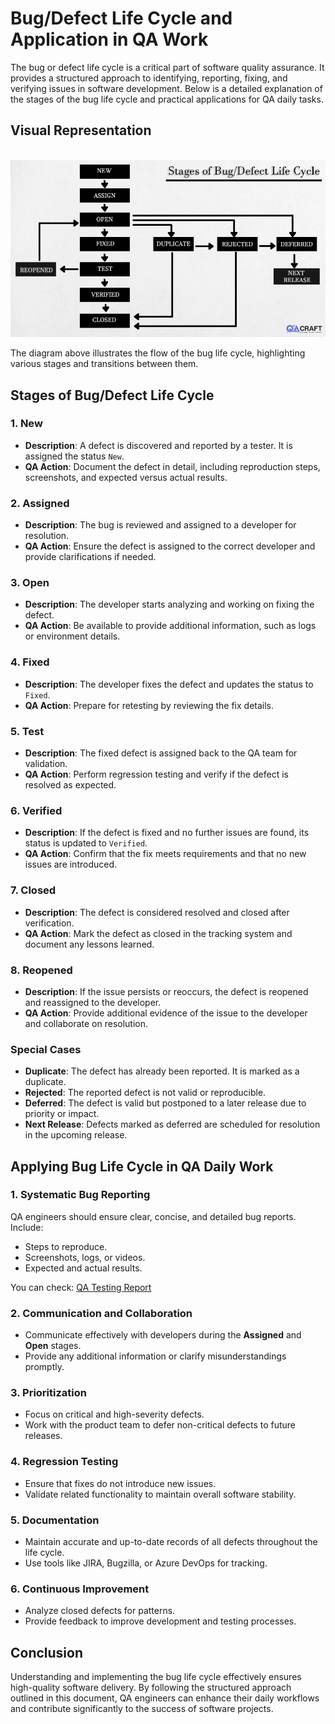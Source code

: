# Bug/Defect Life Cycle and Application in QA Work

The bug or defect life cycle is a critical part of software quality assurance. It provides a structured approach to identifying, reporting, fixing, and verifying issues in software development. Below is a detailed explanation of the stages of the bug life cycle and practical applications for QA daily tasks.

## Visual Representation

<br>
<img src="./img/bugLifeCicle.png" width="800">
<br>

The diagram above illustrates the flow of the bug life cycle, highlighting various stages and transitions between them.

## Stages of Bug/Defect Life Cycle

### 1. **New**
- **Description**: A defect is discovered and reported by a tester. It is assigned the status `New`.
- **QA Action**: Document the defect in detail, including reproduction steps, screenshots, and expected versus actual results.

### 2. **Assigned**
- **Description**: The bug is reviewed and assigned to a developer for resolution.
- **QA Action**: Ensure the defect is assigned to the correct developer and provide clarifications if needed.

### 3. **Open**
- **Description**: The developer starts analyzing and working on fixing the defect.
- **QA Action**: Be available to provide additional information, such as logs or environment details.

### 4. **Fixed**
- **Description**: The developer fixes the defect and updates the status to `Fixed`.
- **QA Action**: Prepare for retesting by reviewing the fix details.

### 5. **Test**
- **Description**: The fixed defect is assigned back to the QA team for validation.
- **QA Action**: Perform regression testing and verify if the defect is resolved as expected.

### 6. **Verified**
- **Description**: If the defect is fixed and no further issues are found, its status is updated to `Verified`.
- **QA Action**: Confirm that the fix meets requirements and that no new issues are introduced.

### 7. **Closed**
- **Description**: The defect is considered resolved and closed after verification.
- **QA Action**: Mark the defect as closed in the tracking system and document any lessons learned.

### 8. **Reopened**
- **Description**: If the issue persists or reoccurs, the defect is reopened and reassigned to the developer.
- **QA Action**: Provide additional evidence of the issue to the developer and collaborate on resolution.

### Special Cases
- **Duplicate**: The defect has already been reported. It is marked as a duplicate.
- **Rejected**: The reported defect is not valid or reproducible.
- **Deferred**: The defect is valid but postponed to a later release due to priority or impact.
- **Next Release**: Defects marked as deferred are scheduled for resolution in the upcoming release.


## Applying Bug Life Cycle in QA Daily Work

### 1. **Systematic Bug Reporting**
QA engineers should ensure clear, concise, and detailed bug reports. Include:
- Steps to reproduce.
- Screenshots, logs, or videos.
- Expected and actual results.

You can check:
[QA Testing Report](qaTestingReport.md)

### 2. **Communication and Collaboration**
- Communicate effectively with developers during the **Assigned** and **Open** stages.
- Provide any additional information or clarify misunderstandings promptly.

### 3. **Prioritization**
- Focus on critical and high-severity defects.
- Work with the product team to defer non-critical defects to future releases.

### 4. **Regression Testing**
- Ensure that fixes do not introduce new issues.
- Validate related functionality to maintain overall software stability.

### 5. **Documentation**
- Maintain accurate and up-to-date records of all defects throughout the life cycle.
- Use tools like JIRA, Bugzilla, or Azure DevOps for tracking.

### 6. **Continuous Improvement**
- Analyze closed defects for patterns.
- Provide feedback to improve development and testing processes.

## Conclusion
Understanding and implementing the bug life cycle effectively ensures high-quality software delivery. By following the structured approach outlined in this document, QA engineers can enhance their daily workflows and contribute significantly to the success of software projects.

